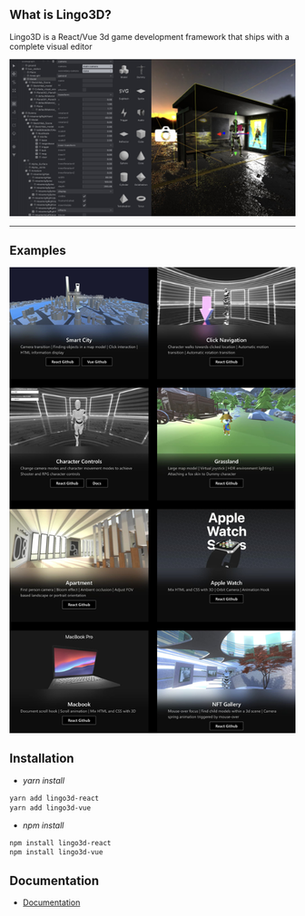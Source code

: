 ## What is Lingo3D?
Lingo3D is a React/Vue 3d game development framework that ships with a complete visual editor

<a href="https://www.lingo3d.com">
 <img src="https://github.com/lingo3d/lingo3d-readme/blob/main/image/bg-top.jpg"/>
</a>

---

## Examples
<a href="https://www.lingo3d.com/examples">
 <img src="https://github.com/lingo3d/lingo3d-readme/blob/main/image/examples.jpg"/>
</a>

## Installation

- *yarn install*

```bash
yarn add lingo3d-react
yarn add lingo3d-vue
```
- *npm install*
```bash
npm install lingo3d-react
npm install lingo3d-vue
```

## Documentation
- [Documentation](https://www.lingo3d.com)
